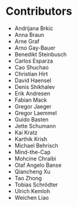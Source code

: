 # Contributors

- Andrijana Brkic
- Anna Braun
- Arne Graf
- Arno Gay-Bauer
- Benedikt Steinbusch
- Carlos Esparza
- Cao Shuchao
- Christian Hirt
- David Haensel
- Denis Shikhalev
- Erik Andresen
- Fabian Mack
- Gregor Jaeger
- Gregor Laemmel
- Guido Basten
- Jette Schumann
- Kai Kratz
- Karthik Krish
- Michael Behrisch
- Mind-the-Cap
- Mohcine Chraibi
- Olaf Angelo Banse
- Qiancheng Xu
- Tao Zhong
- Tobias Schrödter
- Ulrich Kemloh
- Weichen Liao
